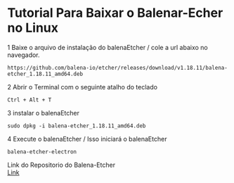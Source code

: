 # Tutorial Para Baixar o Balenar-Echer no Linux


1 Baixe o arquivo de instalação do balenaEtcher / cole a url abaixo no navegador.
```
https://github.com/balena-io/etcher/releases/download/v1.18.11/balena-etcher_1.18.11_amd64.deb
```
2 Abrir o Terminal com o seguinte atalho do teclado

```
Ctrl + Alt + T
```

3 instalar o balenaEtcher
```
sudo dpkg -i balena-etcher_1.18.11_amd64.deb
```
4 Execute o balenaEtcher / Isso iniciará o balenaEtcher
```
balena-etcher-electron
```
Link do Repositorio do Balena-Etcher <br>
[Link](https://github.com/balena-io/etcher#debian-and-ubuntu-based-package-repository-gnulinux-x86x64)
